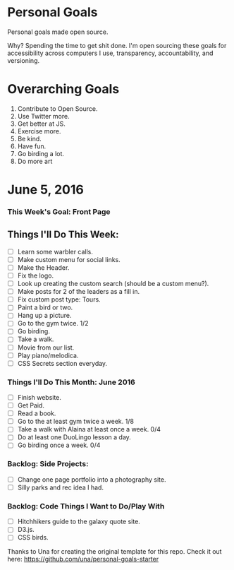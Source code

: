 Personal Goals
==============

Personal goals made open source.

Why? Spending the time to get shit done. I'm open sourcing these goals for accessibility across computers I use, transparency, accountability, and versioning.

# Overarching Goals

1. Contribute to Open Source.
3. Use Twitter more.
4. Get better at JS.
5. Exercise more.
6. Be kind.
7. Have fun.
8. Go birding a lot.
9. Do more art

# June 5, 2016

### This Week's Goal: Front Page

## Things I'll Do This Week:

- [ ] Learn some warbler calls.
- [ ] Make custom menu for social links.
- [ ] Make the Header.
- [ ] Fix the logo.
- [ ] Look up creating the custom search (should be a custom menu?).
- [ ] Make posts for 2 of the leaders as a fill in.
- [ ] Fix custom post type: Tours.
- [ ] Paint a bird or two.
- [ ] Hang up a picture. 
- [ ] Go to the gym twice. 1/2
- [ ] Go birding.
- [ ] Take a walk.
- [ ] Movie from our list.
- [ ] Play piano/melodica.
- [ ] CSS Secrets section everyday.

### Things I'll Do This Month: June 2016

- [ ] Finish website.
- [ ] Get Paid.
- [ ] Read a book.
- [ ] Go to the at least gym twice a week. 1/8
- [ ] Take a walk with Alaina at least once a week. 0/4
- [ ] Do at least one DuoLingo lesson a day.
- [ ] Go birding once a week. 0/4

### Backlog: Side Projects:

- [ ] Change one page portfolio into a photography site.
- [ ] Silly parks and rec idea I had.

### Backlog: Code Things I Want to Do/Play With

- [ ] Hitchhikers guide to the galaxy quote site.
- [ ] D3.js.
- [ ] CSS birds.

Thanks to Una for creating the original template for this repo. Check it out here: https://github.com/una/personal-goals-starter